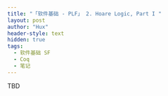 ```yaml
---
title: "「软件基础 - PLF」 2. Hoare Logic, Part I "
layout: post
author: "Hux"
header-style: text
hidden: true
tags:
  - 软件基础 SF
  - Coq
  - 笔记
---
```


TBD
